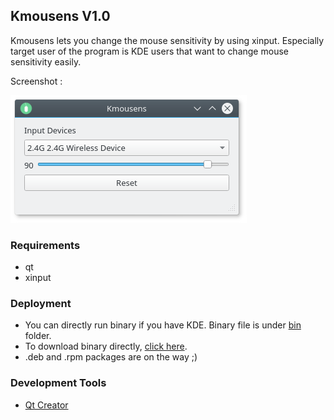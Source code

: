 ## Kmousens V1.0

Kmousens lets you change the mouse sensitivity by using xinput. Especially target user of the program is KDE users that want to change mouse sensitivity easily.

Screenshot :

![](https://github.com/furkantokac/Kmousens/blob/master/Kmousens/data/ss/KmousensV1.0_1.png)

### Requirements
* qt
* xinput

<!--```
CODE
```-->

### Deployment

* You can directly run binary if you have KDE. Binary file is under [bin](https://github.com/furkantokac/Kmousens/blob/master/bin) folder.
* To download binary directly, [click here](https://github.com/furkantokac/Kmousens/blob/master/bin).
* .deb and .rpm packages are on the way ;)

### Development Tools

* [Qt Creator](https://www.qt.io/download-open-source)
